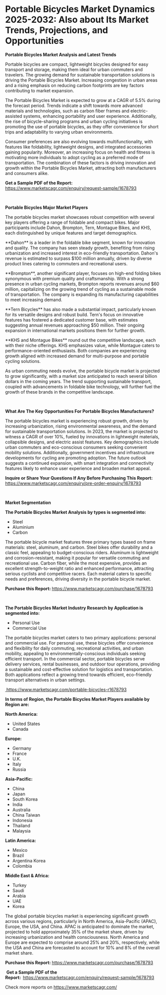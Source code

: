 <p><h1>Portable Bicycles Market Dynamics 2025-2032: Also about Its Market Trends, Projections, and Opportunities</h1></p><p><strong>Portable Bicycles Market Analysis and Latest Trends</strong></p>
<p><p>Portable bicycles are compact, lightweight bicycles designed for easy transport and storage, making them ideal for urban commuters and travelers. The growing demand for sustainable transportation solutions is driving the Portable Bicycles Market. Increasing congestion in urban areas and a rising emphasis on reducing carbon footprints are key factors contributing to market expansion.</p><p>The Portable Bicycles Market is expected to grow at a CAGR of 5.5% during the forecast period. Trends indicate a shift towards more advanced materials and technologies, such as carbon fiber frames and electric-assisted systems, enhancing portability and user experience. Additionally, the rise of bicycle-sharing programs and urban cycling initiatives is promoting the use of portable bicycles, as they offer convenience for short trips and adaptability to varying urban environments.</p><p>Consumer preferences are also evolving towards multifunctionality, with features like foldability, lightweight designs, and integrated accessories gaining popularity. Moreover, an increasing focus on health and fitness is motivating more individuals to adopt cycling as a preferred mode of transportation. The combination of these factors is driving innovation and growth within the Portable Bicycles Market, attracting both manufacturers and consumers alike.</p></p>
<p><strong>Get a Sample PDF of the Report:&nbsp;</strong> <a href="https://www.marketscagr.com/enquiry/request-sample/1678793?utm_campaign=2041&utm_medium=2&utm_source=Github&utm_content=ia&utm_term=05022025&utm_id=portable-bicycles">https://www.marketscagr.com/enquiry/request-sample/1678793</a></p>
<p>&nbsp;</p>
<p><strong>Portable Bicycles Major Market Players</strong></p>
<p><p>The portable bicycles market showcases robust competition with several key players offering a range of foldable and compact bikes. Major participants include Dahon, Brompton, Tern, Montague Bikes, and KHS, each distinguished by unique features and target demographics.</p><p>**Dahon** is a leader in the foldable bike segment, known for innovation and quality. The company has seen steady growth, benefiting from rising urbanization and increased interest in eco-friendly transportation. Dahon's revenue is estimated to surpass $100 million annually, driven by diverse product lines catering to commuters and recreational users.</p><p>**Brompton**, another significant player, focuses on high-end folding bikes synonymous with premium quality and craftsmanship. With a strong presence in urban cycling markets, Brompton reports revenues around $60 million, capitalizing on the growing trend of cycling as a sustainable mode of transportation. The company is expanding its manufacturing capabilities to meet increasing demand.</p><p>**Tern Bicycles** has also made a substantial impact, particularly known for its versatile designs and robust build. Tern's focus on innovative features has fostered a dedicated customer base, with estimates suggesting annual revenues approaching $50 million. Their ongoing expansion in international markets positions them for further growth.</p><p>**KHS and Montague Bikes** round out the competitive landscape, each with their niche offerings. KHS emphasizes value, while Montague caters to performance-oriented enthusiasts. Both companies are experiencing growth aligned with increased demand for multi-purpose and portable cycling solutions.</p><p>As urban commuting needs evolve, the portable bicycle market is projected to grow significantly, with a market size anticipated to reach several billion dollars in the coming years. The trend supporting sustainable transport, coupled with advancements in foldable bike technology, will further fuel the growth of these brands in the competitive landscape.</p></p>
<p>&nbsp;</p>
<p><strong>What Are The Key Opportunities For Portable Bicycles Manufacturers?</strong></p>
<p><p>The portable bicycles market is experiencing robust growth, driven by increasing urbanization, rising environmental awareness, and the demand for sustainable transportation solutions. In 2023, the market is projected to witness a CAGR of over 10%, fueled by innovations in lightweight materials, collapsible designs, and electric assist features. Key demographics include urban commuters and eco-conscious consumers seeking convenient mobility solutions. Additionally, government incentives and infrastructure developments for cycling are promoting adoption. The future outlook suggests a continued expansion, with smart integration and connectivity features likely to enhance user experience and broaden market appeal.</p></p>
<p><strong>Inquire or Share Your Questions If Any Before Purchasing This Report:</strong> <a href="https://www.marketscagr.com/enquiry/pre-order-enquiry/1678793?utm_campaign=2041&utm_medium=2&utm_source=Github&utm_content=ia&utm_term=05022025&utm_id=portable-bicycles">https://www.marketscagr.com/enquiry/pre-order-enquiry/1678793</a></p>
<p>&nbsp;</p>
<p><strong>Market Segmentation</strong></p>
<p><strong>The Portable Bicycles Market Analysis by types is segmented into:</strong></p>
<p><ul><li>Steel</li><li>Aluminium</li><li>Carbon</li></ul></p>
<p><p>The portable bicycle market features three primary types based on frame materials: steel, aluminum, and carbon. Steel bikes offer durability and a classic feel, appealing to budget-conscious riders. Aluminum is lightweight and corrosion-resistant, making it popular for versatile commuting and recreational use. Carbon fiber, while the most expensive, provides an excellent strength-to-weight ratio and enhanced performance, attracting serious cyclists and competitive racers. Each material caters to specific needs and preferences, driving diversity in the portable bicycle market.</p></p>
<p><strong>Purchase this Report:&nbsp;</strong><a href="https://www.marketscagr.com/purchase/1678793?utm_campaign=2041&utm_medium=2&utm_source=Github&utm_content=ia&utm_term=05022025&utm_id=portable-bicycles">https://www.marketscagr.com/purchase/1678793</a></p>
<p>&nbsp;</p>
<p><strong>The Portable Bicycles Market Industry Research by Application is segmented into:</strong></p>
<p><ul><li>Personal Use</li><li>Commercial Use</li></ul></p>
<p><p>The portable bicycles market caters to two primary applications: personal and commercial use. For personal use, these bicycles offer convenience and flexibility for daily commuting, recreational activities, and urban mobility, appealing to environmentally-conscious individuals seeking efficient transport. In the commercial sector, portable bicycles serve delivery services, rental businesses, and outdoor tour operations, providing a sustainable and cost-effective solution for logistics and transportation. Both applications reflect a growing trend towards efficient, eco-friendly transport alternatives in urban settings.</p></p>
<p><a href="https://www.marketscagr.com/portable-bicycles-r1678793?utm_campaign=2041&utm_medium=2&utm_source=Github&utm_content=ia&utm_term=05022025&utm_id=portable-bicycles">&nbsp;https://www.marketscagr.com/portable-bicycles-r1678793</a></p>
<p><strong>In terms of Region, the Portable Bicycles Market Players available by Region are:</strong></p>
<p>
    <p> <strong> North America: </strong>
        <ul>
            <li>United States</li>
            <li>Canada</li>
        </ul>
        </p> 
    <p> <strong> Europe: </strong>
        <ul>
            <li>Germany</li>
            <li>France</li>
            <li>U.K.</li>
            <li>Italy</li>
            <li>Russia</li>
        </ul>
        </p> 
    <p> <strong> Asia-Pacific: </strong>
        <ul>
            <li>China</li>
            <li>Japan</li>
            <li>South Korea</li>
            <li>India</li>
            <li>Australia</li>
            <li>China Taiwan</li>
            <li>Indonesia</li>
            <li>Thailand</li>
            <li>Malaysia</li>
        </ul>
        </p> 
    <p> <strong> Latin America: </strong>
        <ul>
            <li>Mexico</li>
            <li>Brazil</li>
            <li>Argentina Korea</li>
            <li>Colombia</li>
        </ul>
        </p> 
    <p> <strong> Middle East & Africa: </strong>
        <ul>
            <li>Turkey</li>
            <li>Saudi</li>
            <li>Arabia</li>
            <li>UAE</li>
            <li>Korea</li>
        </ul>
    </p>
    </p>
<p><p>The global portable bicycles market is experiencing significant growth across various regions, particularly in North America, Asia-Pacific (APAC), Europe, the USA, and China. APAC is anticipated to dominate the market, projected to hold approximately 35% of the market share, driven by increasing urbanization and health consciousness. North America and Europe are expected to comprise around 25% and 20%, respectively, while the USA and China are forecasted to account for 10% and 8% of the overall market share.</p></p>
<p><strong>Purchase this Report: </strong><a href="https://www.marketscagr.com/purchase/1678793?utm_campaign=2041&utm_medium=2&utm_source=Github&utm_content=ia&utm_term=05022025&utm_id=portable-bicycles">https://www.marketscagr.com/purchase/1678793</a></p>
<p>&nbsp;<strong>Get a Sample PDF of the Report:&nbsp;&nbsp;</strong><a href="https://www.marketscagr.com/enquiry/request-sample/1678793?utm_campaign=2041&utm_medium=2&utm_source=Github&utm_content=ia&utm_term=05022025&utm_id=portable-bicycles">https://www.marketscagr.com/enquiry/request-sample/1678793</a></p>
<p><strong></strong></p>
<p>Check more reports on <a href="https://www.marketscagr.com/?utm_campaign=2041&utm_medium=2&utm_source=Github&utm_content=ia&utm_term=05022025&utm_id=portable-bicycles">https://www.marketscagr.com/</a></p>